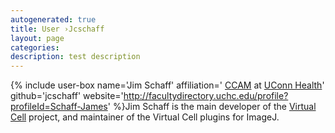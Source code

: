 ```yaml
---
autogenerated: true
title: User ›Jcschaff
layout: page
categories: 
description: test description
---
```


{% include user-box name='Jim Schaff' affiliation=' [CCAM](https://health.uconn.edu/cell-analysis-modeling/) at [UConn Health](https://health.uconn.edu)' github='jcschaff' website='http://facultydirectory.uchc.edu/profile?profileId=Schaff-James' %}Jim Schaff is the main developer of the [Virtual Cell](/software/virtual-cell) project, and maintainer of the Virtual Cell plugins for ImageJ.
